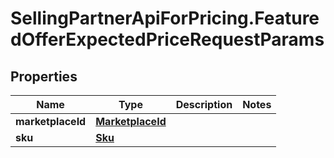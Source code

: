 # SellingPartnerApiForPricing.FeaturedOfferExpectedPriceRequestParams

## Properties
Name | Type | Description | Notes
------------ | ------------- | ------------- | -------------
**marketplaceId** | [**MarketplaceId**](MarketplaceId.md) |  | 
**sku** | [**Sku**](Sku.md) |  | 


